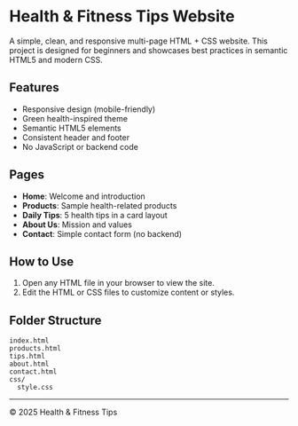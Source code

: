 # Health & Fitness Tips Website

A simple, clean, and responsive multi-page HTML + CSS website. This project is designed for beginners and showcases best practices in semantic HTML5 and modern CSS.

## Features
- Responsive design (mobile-friendly)
- Green health-inspired theme
- Semantic HTML5 elements
- Consistent header and footer
- No JavaScript or backend code

## Pages
- **Home**: Welcome and introduction
- **Products**: Sample health-related products
- **Daily Tips**: 5 health tips in a card layout
- **About Us**: Mission and values
- **Contact**: Simple contact form (no backend)

## How to Use
1. Open any HTML file in your browser to view the site.
2. Edit the HTML or CSS files to customize content or styles.

## Folder Structure
```
index.html
products.html
tips.html
about.html
contact.html
css/
  style.css
```

---
© 2025 Health & Fitness Tips
